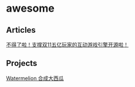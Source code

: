 # awesome

## Articles
[不得了啦！支撑双11五亿玩家的互动游戏引擎开源啦！](https://juejin.cn/post/6955366725420318734)


## Projects
[Watermelion 合成大西瓜](https://github.com/eva-engine/wantermelon)




